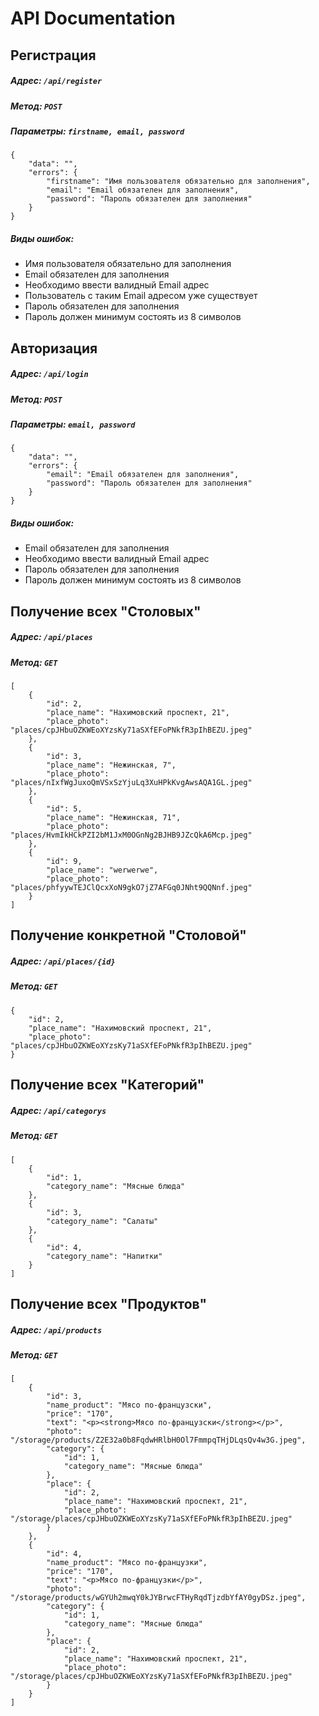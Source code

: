 # API Documentation 
Регистрация
--- 
##### Адрес: `/api/register`
##### Метод: `POST` 
##### Параметры: `firstname, email, password`

```
{ 
    "data": "", 
    "errors": { 
        "firstname": "Имя пользователя обязательно для заполнения", 
        "email": "Email обязателен для заполнения", 
        "password": "Пароль обязателен для заполнения" 
    } 
}
```
##### Виды ошибок: 
- Имя пользователя обязательно для заполнения 
- Email обязателен для заполнения 
- Необходимо ввести валидный Email адрес
- Пользователь с таким Email адресом уже существует
- Пароль обязателен для заполнения
- Пароль должен минимум состоять из 8 символов

Авторизация
--- 
##### Адрес: `/api/login` 
##### Метод: `POST` 
##### Параметры: `email, password`
``` 
{ 
    "data": "", 
    "errors": { 
        "email": "Email обязателен для заполнения", 
        "password": "Пароль обязателен для заполнения" 
    } 
}
``` 
##### Виды ошибок: 
- Email обязателен для заполнения 
- Необходимо ввести валидный Email адрес
- Пароль обязателен для заполнения 
- Пароль должен минимум состоять из 8 символов

Получение всех "Столовых"
--- 
##### Адрес: `/api/places` 
##### Метод: `GET` 
``` 
[
    {
        "id": 2,
        "place_name": "Нахимовский проспект, 21",
        "place_photo": "places/cpJHbuOZKWEoXYzsKy71aSXfEFoPNkfR3pIhBEZU.jpeg"
    },
    {
        "id": 3,
        "place_name": "Нежинская, 7",
        "place_photo": "places/nIxfWgJuxoQmVSxSzYjuLq3XuHPkKvgAwsAQA1GL.jpeg"
    },
    {
        "id": 5,
        "place_name": "Нежинская, 71",
        "place_photo": "places/HvmIkHCkPZI2bM1JxM0OGnNg2BJHB9JZcQkA6Mcp.jpeg"
    },
    {
        "id": 9,
        "place_name": "werwerwe",
        "place_photo": "places/phfyywTEJClQcxXoN9gkO7jZ7AFGq0JNht9QQNnf.jpeg"
    }
]
``` 

Получение конкретной "Столовой"
--- 
##### Адрес: `/api/places/{id}` 
##### Метод: `GET` 
```
{
    "id": 2,
    "place_name": "Нахимовский проспект, 21",
    "place_photo": "places/cpJHbuOZKWEoXYzsKy71aSXfEFoPNkfR3pIhBEZU.jpeg"
}
```
Получение всех "Категорий"
--- 
##### Адрес: `/api/categorys` 
##### Метод: `GET` 
``` 
[
    {
        "id": 1,
        "category_name": "Мясные блюда"
    },
    {
        "id": 3,
        "category_name": "Салаты"
    },
    {
        "id": 4,
        "category_name": "Напитки"
    }
]
```
Получение всех "Продуктов"
--- 
##### Адрес: `/api/products` 
##### Метод: `GET` 
``` 
[
    {
        "id": 3,
        "name_product": "Мясо по-французски",
        "price": "170",
        "text": "<p><strong>Мясо по-французски</strong></p>",
        "photo": "/storage/products/Z2E32a0b8FqdwHRlbH0Ol7FmmpqTHjDLqsQv4w3G.jpeg",
        "category": {
            "id": 1,
            "category_name": "Мясные блюда"
        },
        "place": {
            "id": 2,
            "place_name": "Нахимовский проспект, 21",
            "place_photo": "/storage/places/cpJHbuOZKWEoXYzsKy71aSXfEFoPNkfR3pIhBEZU.jpeg"
        }
    },
    {
        "id": 4,
        "name_product": "Мясо по-французки",
        "price": "170",
        "text": "<p>Мясо по-французки</p>",
        "photo": "/storage/products/wGYUh2mwqY0kJYBrwcFTHyRqdTjzdbYfAY0gyDSz.jpeg",
        "category": {
            "id": 1,
            "category_name": "Мясные блюда"
        },
        "place": {
            "id": 2,
            "place_name": "Нахимовский проспект, 21",
            "place_photo": "/storage/places/cpJHbuOZKWEoXYzsKy71aSXfEFoPNkfR3pIhBEZU.jpeg"
        }
    }
]
```
